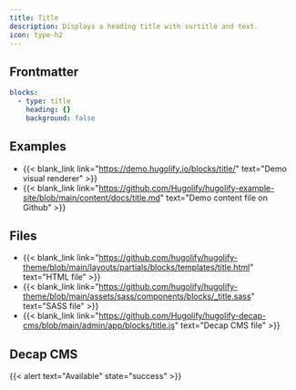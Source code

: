 ```yaml
---
title: Title
description: Displays a heading title with surtitle and text.
icon: type-h2
---
```


## Frontmatter

```yml
blocks:
  - type: title
    heading: {}
    background: false
```

## Examples

- {{< blank_link link="https://demo.hugolify.io/blocks/title/" text="Demo visual renderer" >}}
- {{< blank_link link="https://github.com/Hugolify/hugolify-example-site/blob/main/content/docs/title.md" text="Demo content file on Github" >}}

## Files

- {{< blank_link link="https://github.com/hugolify/hugolify-theme/blob/main/layouts/partials/blocks/templates/title.html" text="HTML file" >}}
- {{< blank_link link="https://github.com/hugolify/hugolify-theme/blob/main/assets/sass/components/blocks/_title.sass" text="SASS file" >}}
- {{< blank_link link="https://github.com/Hugolify/hugolify-decap-cms/blob/main/admin/app/blocks/title.js" text="Decap CMS file" >}}

## Decap CMS

{{< alert text="Available" state="success" >}}
